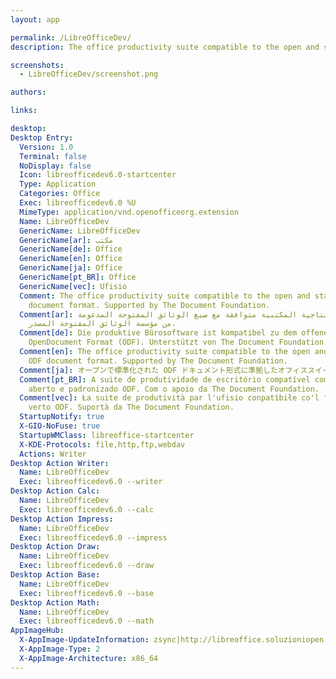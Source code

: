 ```yaml
---
layout: app

permalink: /LibreOfficeDev/
description: The office productivity suite compatible to the open and standardized ODF document format. Supported by The Document Foundation.

screenshots:
  - LibreOfficeDev/screenshot.png

authors:

links:

desktop:
Desktop Entry:
  Version: 1.0
  Terminal: false
  NoDisplay: false
  Icon: libreofficedev6.0-startcenter
  Type: Application
  Categories: Office
  Exec: libreofficedev6.0 %U
  MimeType: application/vnd.openofficeorg.extension
  Name: LibreOfficeDev
  GenericName: LibreOfficeDev
  GenericName[ar]: مكتب
  GenericName[de]: Office
  GenericName[en]: Office
  GenericName[ja]: Office
  GenericName[pt_BR]: Office
  GenericName[vec]: Ufisio
  Comment: The office productivity suite compatible to the open and standardized ODF
    document format. Supported by The Document Foundation.
  Comment[ar]: الحقيبة اﻻنتاجية المكتبية متوافقة مع صيغ الوثائق المفتوحة المدعومة
    من مؤسسة الوثائق المفتوحة المصدر.
  Comment[de]: Die produktive Bürosoftware ist kompatibel zu dem offenen und standardisierten
    OpenDocument Format (ODF). Unterstützt von The Document Foundation.
  Comment[en]: The office productivity suite compatible to the open and standardized
    ODF document format. Supported by The Document Foundation.
  Comment[ja]: オープンで標準化された ODF ドキュメント形式に準拠したオフィススイートです。The Document Foundation によってサポートされています。
  Comment[pt_BR]: A suite de produtividade de escritório compatível com o formato
    aberto e padronizado ODF. Com o apoio da The Document Foundation.
  Comment[vec]: Ła suite de produtività par l'ufisio conpatìbiłe co'l formato standard
    verto ODF. Suportà da The Document Foundation.
  StartupNotify: true
  X-GIO-NoFuse: true
  StartupWMClass: libreoffice-startcenter
  X-KDE-Protocols: file,http,ftp,webdav
  Actions: Writer
Desktop Action Writer:
  Name: LibreOfficeDev
  Exec: libreofficedev6.0 --writer
Desktop Action Calc:
  Name: LibreOfficeDev
  Exec: libreofficedev6.0 --calc
Desktop Action Impress:
  Name: LibreOfficeDev
  Exec: libreofficedev6.0 --impress
Desktop Action Draw:
  Name: LibreOfficeDev
  Exec: libreofficedev6.0 --draw
Desktop Action Base:
  Name: LibreOfficeDev
  Exec: libreofficedev6.0 --base
Desktop Action Math:
  Name: LibreOfficeDev
  Exec: libreofficedev6.0 --math
AppImageHub:
  X-AppImage-UpdateInformation: zsync|http://libreoffice.soluzioniopen.com/stable/LibreOfficeDev-6.0.0.0.alpha0_2017-08-18.AppImage.zsync
  X-AppImage-Type: 2
  X-AppImage-Architecture: x86_64
---
```

